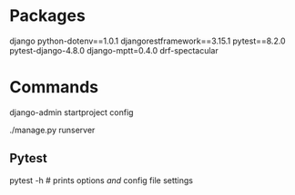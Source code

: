 # Packages

django
python-dotenv==1.0.1
djangorestframework==3.15.1
pytest==8.2.0
pytest-django-4.8.0
django-mptt=0.4.0
drf-spectacular


# Commands
django-admin startproject config

./manage.py runserver


## Pytest

pytest -h # prints options _and_ config file settings



